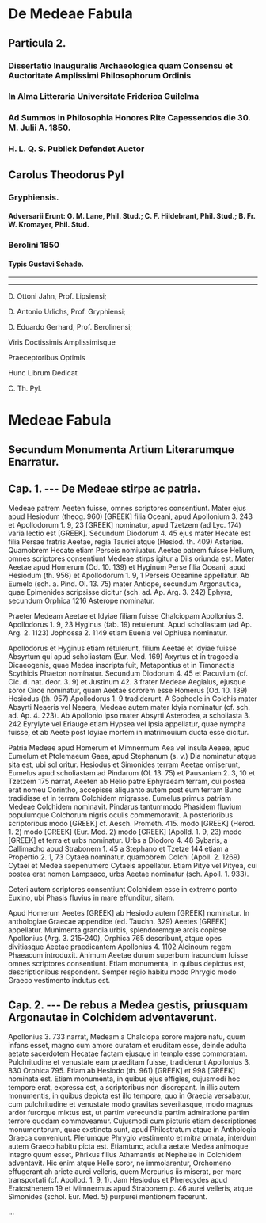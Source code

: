 # De Medeae Fabula

## Particula 2.

### Dissertatio Inauguralis Archaeologica quam Consensu et Auctoritate Amplissimi Philosophorum Ordinis

### In Alma Litteraria Universitate Friderica Guilelma

### Ad Summos in Philosophia Honores Rite Capessendos die 30. M. Julii A. 1850.

### H. L. Q. S. Publick Defendet Auctor

## Carolus Theodorus Pyl

### Gryphiensis.

#### Adversarii Erunt: G. M. Lane, Phil. Stud.; C. F. Hildebrant, Phil. Stud.; B. Fr. W. Kromayer, Phil. Stud.

### Berolini 1850

#### Typis Gustavi Schade.

---

---

D. Ottoni Jahn, Prof. Lipsiensi;

D. Antonio Urlichs, Prof. Gryphiensi;

D. Eduardo Gerhard, Prof. Berolinensi;

Viris Doctissimis Amplissimisque

Praeceptoribus Optimis

Hunc Librum Dedicat

C. Th. Pyl.

# Medeae Fabula

## Secundum Monumenta Artium Literarumque Enarratur.

## Cap. 1. --- De Medeae stirpe ac patria.

Medeae patrem Aeeten fuisse, omnes scriptores consentiunt. Mater ejus apud Hesiodum (theog. 960) [GREEK] filia Oceani, apud Apollonium 3. 243 et Apollodorum 1. 9, 23 [GREEK] nominatur, apud Tzetzem (ad Lyc. 174) varia lectio est [GREEK]. Secundum Diodorum 4. 45 ejus mater Hecate est filia Persae fratris Aeetae, regia Taurici atque (Hesiod. th. 409) Asteriae. Quamobrem Hecate etiam Perseis nomiuatur. Aeetae patrem fuisse Helium, omnes scriptores consentiunt Medeae stirps igitur a Diis oriunda est. Mater Aeetae apud Homerum (Od. 10. 139) et Hyginum Perse filia Oceani, apud Hesiodum (th. 956) et Apollodorum 1. 9, 1 Perseis Oceanine appellatur. Ab Eumelo (sch. a. Pind. Ol. 13. 75) mater Antiope, secundum Argonautica, quae Epimenides scripsisse dicitur (sch. ad. Ap. Arg. 3. 242) Ephyra, secundum Orphica 1216 Asterope nominatur.

Praeter Medeam Aeetae et Idyiae filiam fuisse Chalciopam Apollonius 3. Apollodorus 1. 9, 23 Hyginus (fab. 19) retulerunt. Apud scholiastam (ad Ap. Arg. 2. 1123) Jophossa 2. 1149 etiam Euenia vel Ophiusa nominatur.

Apollodorus et Hyginus etiam retulerunt, filium Aeetae et Idyiae fuisse Absyrtum qui apud scholiastam (Eur. Med. 169) Axyrtus et in tragoedia Dicaeogenis, quae Medea inscripta fuit, Metapontius et in Timonactis Scythicis Phaeton nominatur. Secundum Diodorum 4. 45 et Pacuvium (cf. Cic. d. nat. deor. 3. 9) et Justinum 42. 3 frater Medeae Aegialus, ejusque soror Circe nominatur, quam Aeetae sororem esse Homerus (Od. 10. 139) Hesiodus (th. 957) Apollodorus 1. 9 tradiderunt. A Sophocle in Colchis mater Absyrti Neaeris vel Neaera, Medeae autem mater Idyia nominatur (cf. sch. ad. Ap. 4. 223). Ab Apollonio ipso mater Absyrti Asterodea, a scholiasta 3. 242 Eyrylyte vel Eriauge etiam Hypsea vel Ipsia appellatur, quae nympha fuisse, et ab Aeete post Idyiae mortem in matrimouium ducta esse dicitur.

Patria Medeae apud Homerum et Mimnermum Aea vel insula Aeaea, apud Eumelum et Ptolemaeum Gaea, apud Stephanum (s. v.) Dia nominatur atque sita est, ubi sol oritur. Hesiodus et Simonides terram Aeetae omiserunt, Eumelus apud scholiastam ad Pindarum (Ol. 13. 75) et Pausaniam 2. 3, 10 et Tzetzem 175 narrat, Aeeten ab Helio patre Ephyraeam terram, cui postea erat nomeu Corintho, accepisse aliquanto autem post eum terram Buno tradidisse et in terram Colchidem migrasse. Eumelus primus patriam Medeae Colchidem nominavit. Pindarus tantummodo Phasidem fluvium populumque Colchorum nigris oculis commemoravit. A posterioribus scriptoribus modo [GREEK] cf. Aesch. Prometh. 415. modo [GREEK] (Herod. 1. 2) modo [GREEK] (Eur. Med. 2) modo [GREEK] (Apolld. 1. 9, 23) modo [GREEK] et terra et urbs nominatur. Urbs a Diodoro 4. 48 Sybaris, a Callimacho apud Strabonem 1. 45 a Stephano et Tzetze 144 etiam a Propertio 2. 1, 73 Cytaea nominatur, quamobrem Colchi (Apoll. 2. 1269) Cytaei et Medea saepenumero Cytaeis appellatur. Etiam Pitye vel Pityea, cui postea erat nomen Lampsaco, urbs Aeetae nominatur (sch. Apoll. 1. 933).

Ceteri autem scriptores consentiunt Colchidem esse in extremo ponto Euxino, ubi Phasis fluvius in mare effunditur, sitam.

Apud Homerum Aeetes [GREEK] ab Hesiodo autem [GREEK] nominatur. In anthologiae Graecae appendice (ed. Tauchn. 329) Aeetes [GREEK] appellatur. Munimenta grandia urbis, splendoremque arcis copiose Apollonius (Arg. 3. 215-240), Orphica 765 describunt, atque opes divitiasque Aeetae praedicantem Apollonius 4. 1102 Alcinoum regem Phaeacum introduxit. Animum Aeetae durum superbum iracundum fuisse omnes scriptores consentiunt. Etiam monumenta, in quibus depictus est, descriptionibus respondent. Semper regio habitu modo Phrygio modo Graeco vestimento indutus est.

## Cap. 2. --- De rebus a Medea gestis, priusquam Argonautae in Colchidem adventaverunt.

Apollonius 3. 733 narrat, Medeam a Chalciopa sorore majore natu, quum infans esset, magno cum amore curatam et eruditam esse, deinde adulta aetate sacerdotem Hecatae factam ejusque in templo esse commoratam. Pulchritudine et venustate eam praeditam fuisse, tradiderunt Apollonius 3. 830 Orphica 795. Etiam ab Hesiodo (th. 961) [GREEK] et 998 [GREEK] nominata est. Etiam monumenta, in quibus ejus effigies, cujusmodi hoc tempore erat, expressa est, a scriptoribus non discrepant. In illis autem monumentis, in quibus depicta est illo tempore, quo in Graecia versabatur, cum pulchritudine et venustate modo gravitas severitasque, modo magnus ardor furorque mixtus est, ut partim verecundia partim admiratione partim terrore quodam commoveamur. Cujusmodi cum picturis etiam descriptiones monumentorum, quae exstincta sunt, apud Philostratum atque in Anthologia Graeca conveniunt. Plerumque Phrygio vestimento et mitra ornata, interdum autem Graeco habitu picta est. Etiamtunc, adulta aetate Medea animoque integro quum esset, Phrixus filius Athamantis et Nephelae in Colchidem adventavit. Hic enim atque Helle soror, ne immolarentur, Orchomeno effugerant ah ariete aurei velleris, quem Mercurius iis miserat, per mare transportati (cf. Apollod. 1. 9, 1). Jam Hesiodus et Pherecydes apud Eratosthenem 19 et Mimnermus apud Strabonem p. 46 aurei velleris, atque Simonides (schol. Eur. Med. 5) purpurei mentionem fecerunt.

...
